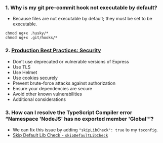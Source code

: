 ### 1. Why is my git pre-commit hook not executable by default?

- Because files are not executable by default; they must be set to be executable.

```
chmod ug+x .husky/*
chmod ug+x .git/hooks/*
```

### 2. [Production Best Practices: Security](https://expressjs.com/en/advanced/best-practice-security.html)

- Don’t use deprecated or vulnerable versions of Express
- Use TLS
- Use Helmet
- Use cookies securely
- Prevent brute-force attacks against authorization
- Ensure your dependencies are secure
- Avoid other known vulnerabilities
- Additional considerations

### 3. How can I resolve the TypeScript Compiler error “Namespace 'NodeJS' has no exported member 'Global'”?

- We can fix this issue by adding `"skipLibCheck": true` to my `tsconfig`.
- [Skip Default Lib Check - `skipDefaultLibCheck`](https://www.typescriptlang.org/tsconfig#skipLibCheck)